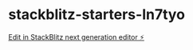 # stackblitz-starters-ln7tyo

[Edit in StackBlitz next generation editor ⚡️](https://stackblitz.com/~/github.com/sreeyathokati/stackblitz-starters-ln7tyo)